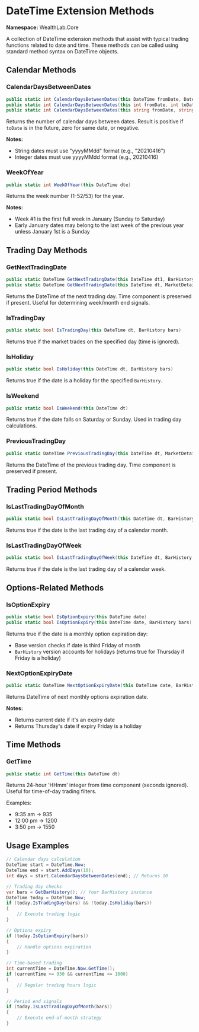 # DateTime Extension Methods

**Namespace:** WealthLab.Core

A collection of DateTime extension methods that assist with typical trading functions related to date and time. These methods can be called using standard method syntax on DateTime objects.

## Calendar Methods

### CalendarDaysBetweenDates
```csharp
public static int CalendarDaysBetweenDates(this DateTime fromDate, DateTime toDate)
public static int CalendarDaysBetweenDates(this int fromDate, int toDate)
public static int CalendarDaysBetweenDates(this string fromDate, string toDate)
```
Returns the number of calendar days between dates. Result is positive if `toDate` is in the future, zero for same date, or negative.

**Notes:**
- String dates must use "yyyyMMdd" format (e.g., "20210416")
- Integer dates must use yyyyMMdd format (e.g., 20210416)

### WeekOfYear
```csharp
public static int WeekOfYear(this DateTime dte)
```
Returns the week number (1-52/53) for the year.

**Notes:**
- Week #1 is the first full week in January (Sunday to Saturday)
- Early January dates may belong to the last week of the previous year unless January 1st is a Sunday

## Trading Day Methods

### GetNextTradingDate
```csharp
public static DateTime GetNextTradingDate(this DateTime dt1, BarHistory bars)
public static DateTime GetNextTradingDate(this DateTime dt, MarketDetails mkt)
```
Returns the DateTime of the next trading day. Time component is preserved if present. Useful for determining week/month end signals.

### IsTradingDay
```csharp
public static bool IsTradingDay(this DateTime dt, BarHistory bars)
```
Returns true if the market trades on the specified day (time is ignored).

### IsHoliday
```csharp
public static bool IsHoliday(this DateTime dt, BarHistory bars)
```
Returns true if the date is a holiday for the specified `BarHistory`.

### IsWeekend
```csharp
public static bool IsWeekend(this DateTime dt)
```
Returns true if the date falls on Saturday or Sunday. Used in trading day calculations.

### PreviousTradingDay
```csharp
public static DateTime PreviousTradingDay(this DateTime dt, MarketDetails md)
```
Returns the DateTime of the previous trading day. Time component is preserved if present.

## Trading Period Methods

### IsLastTradingDayOfMonth
```csharp
public static bool IsLastTradingDayOfMonth(this DateTime dt, BarHistory bars)
```
Returns true if the date is the last trading day of a calendar month.

### IsLastTradingDayOfWeek
```csharp
public static bool IsLastTradingDayOfWeek(this DateTime dt, BarHistory bars)
```
Returns true if the date is the last trading day of a calendar week.

## Options-Related Methods

### IsOptionExpiry
```csharp
public static bool IsOptionExpiry(this DateTime date)
public static bool IsOptionExpiry(this DateTime date, BarHistory bars)
```
Returns true if the date is a monthly option expiration day:
- Base version checks if date is third Friday of month
- `BarHistory` version accounts for holidays (returns true for Thursday if Friday is a holiday)

### NextOptionExpiryDate
```csharp
public static DateTime NextOptionExpiryDate(this DateTime date, BarHistory bars)
```
Returns DateTime of next monthly options expiration date.

**Notes:**
- Returns current date if it's an expiry date
- Returns Thursday's date if expiry Friday is a holiday

## Time Methods

### GetTime
```csharp
public static int GetTime(this DateTime dt)
```
Returns 24-hour 'HHmm' integer from time component (seconds ignored). Useful for time-of-day trading filters.

Examples:
- 9:35 am → 935
- 12:00 pm → 1200
- 3:50 pm → 1550

## Usage Examples

```csharp
// Calendar days calculation
DateTime start = DateTime.Now;
DateTime end = start.AddDays(10);
int days = start.CalendarDaysBetweenDates(end); // Returns 10

// Trading day checks
var bars = GetBarHistory(); // Your BarHistory instance
DateTime today = DateTime.Now;
if (today.IsTradingDay(bars) && !today.IsHoliday(bars))
{
    // Execute trading logic
}

// Options expiry
if (today.IsOptionExpiry(bars))
{
    // Handle options expiration
}

// Time-based trading
int currentTime = DateTime.Now.GetTime();
if (currentTime >= 930 && currentTime <= 1600)
{
    // Regular trading hours logic
}

// Period end signals
if (today.IsLastTradingDayOfMonth(bars))
{
    // Execute end-of-month strategy
}
``` 